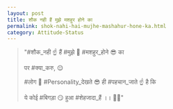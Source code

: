 ```yaml
---
layout: post
title: शौक नही हैं मुझे मशहुर होने का 
permalink: shok-nahi-hai-mujhe-mashahur-hone-ka.html
category: Attitude-Status
---
```

> "#शौक_नही ☝ हैं #मुझे 👦 #मशहुर_होने 😎 का 
> 
> पर #क्या_करु, 😌 
> 
> #लोग 👫 #Personality_देखते 😎 ही #पहचान_जाते ☝ है कि 
> 
> ये कोई #बिगड़ा 😏 हुआ #शेहजादा_हैं ।। 👑👑"